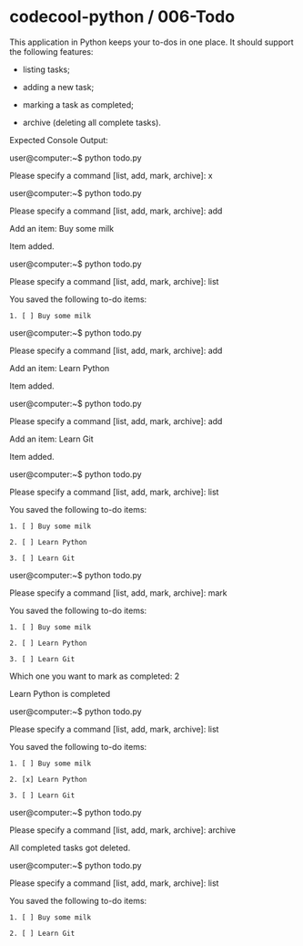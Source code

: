 # codecool-python / 006-Todo

This application in Python keeps your to-dos in one place. It should support the following features:

- listing tasks;

- adding a new task;

- marking a task as completed;

- archive (deleting all complete tasks).

Expected Console Output:

user@computer:~$ python todo.py

Please specify a command [list, add, mark, archive]: x

user@computer:~$ python todo.py

Please specify a command [list, add, mark, archive]: add

Add an item: Buy some milk

Item added.

user@computer:~$ python todo.py

Please specify a command [list, add, mark, archive]: list

You saved the following to-do items:

    1. [ ] Buy some milk

user@computer:~$ python todo.py

Please specify a command [list, add, mark, archive]: add

Add an item: Learn Python

Item added.

user@computer:~$ python todo.py

Please specify a command [list, add, mark, archive]: add

Add an item: Learn Git

Item added.

user@computer:~$ python todo.py

Please specify a command [list, add, mark, archive]: list

You saved the following to-do items:

    1. [ ] Buy some milk

    2. [ ] Learn Python

    3. [ ] Learn Git

user@computer:~$ python todo.py

Please specify a command [list, add, mark, archive]: mark

You saved the following to-do items:

    1. [ ] Buy some milk

    2. [ ] Learn Python

    3. [ ] Learn Git

Which one you want to mark as completed: 2

Learn Python is completed

user@computer:~$ python todo.py

Please specify a command [list, add, mark, archive]: list

You saved the following to-do items:

    1. [ ] Buy some milk

    2. [x] Learn Python

    3. [ ] Learn Git

user@computer:~$ python todo.py

Please specify a command [list, add, mark, archive]: archive

All completed tasks got deleted.

user@computer:~$ python todo.py

Please specify a command [list, add, mark, archive]: list

You saved the following to-do items:

    1. [ ] Buy some milk

    2. [ ] Learn Git